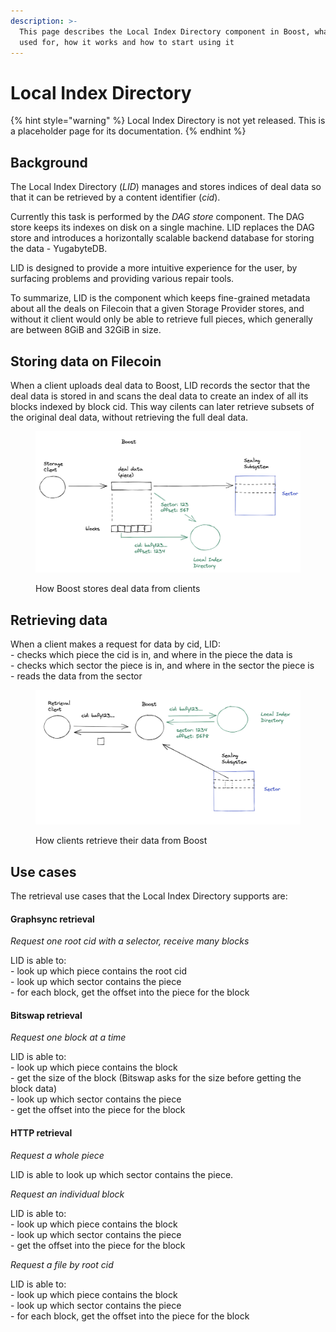 ```yaml
---
description: >-
  This page describes the Local Index Directory component in Boost, what it is
  used for, how it works and how to start using it
---
```


# Local Index Directory

{% hint style="warning" %}
Local Index Directory is not yet released. This is a placeholder page for its documentation.
{% endhint %}

## Background

The Local Index Directory (_LID_) manages and stores indices of deal data so that it can be retrieved by a content identifier (_cid_).

Currently this task is performed by the _DAG store_ component. The DAG store keeps its indexes on disk on a single machine. LID replaces the DAG store and introduces a horizontally scalable backend database for storing the data - YugabyteDB.

LID is designed to provide a more intuitive experience for the user, by surfacing problems and providing various repair tools.

To summarize, LID is the component which keeps fine-grained metadata about all the deals on Filecoin that a given Storage Provider stores, and without it client would only be able to retrieve full pieces, which generally are between 8GiB and 32GiB in size.

## Storing data on Filecoin

When a client uploads deal data to Boost, LID records the sector that the deal data is stored in and scans the deal data to create an index of all its blocks indexed by block cid. This way cilents can later retrieve subsets of the original deal data, without retrieving the full deal data.

<figure><img src="../../.gitbook/assets/Screenshot 2023-05-18 at 13.39.53.png" alt=""><figcaption><p>How Boost stores deal data from clients</p></figcaption></figure>

## Retrieving data

When a client makes a request for data by cid, LID:\
\- checks which piece the cid is in, and where in the piece the data is\
\- checks which sector the piece is in, and where in the sector the piece is\
\- reads the data from the sector

<figure><img src="../../.gitbook/assets/Screenshot 2023-05-18 at 13.45.14.png" alt=""><figcaption><p>How clients retrieve their data from Boost</p></figcaption></figure>

## Use cases

The retrieval use cases that the Local Index Directory supports are:

#### Graphsync retrieval

_Request one root cid with a selector, receive many blocks_

LID is able to:\
\- look up which piece contains the root cid\
\- look up which sector contains the piece\
\- for each block, get the offset into the piece for the block

#### Bitswap retrieval

_Request one block at a time_

LID is able to:\
\- look up which piece contains the block\
\- get the size of the block (Bitswap asks for the size before getting the block data)\
\- look up which sector contains the piece\
\- get the offset into the piece for the block

#### HTTP retrieval

_Request a whole piece_

LID is able to look up which sector contains the piece.

_Request an individual block_

LID is able to:\
\- look up which piece contains the block\
\- look up which sector contains the piece\
\- get the offset into the piece for the block

_Request a file by root cid_

LID is able to:\
\- look up which piece contains the block\
\- look up which sector contains the piece\
\- for each block, get the offset into the piece for the block

